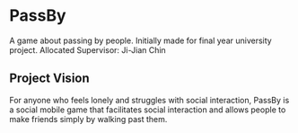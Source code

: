 # PassBy
A game about passing by people. Initially made for final year university project. Allocated Supervisor: Ji-Jian Chin
## Project Vision
For anyone who feels lonely and struggles with social interaction, PassBy is a social mobile game that facilitates social interaction and allows people to make friends simply by walking past them.